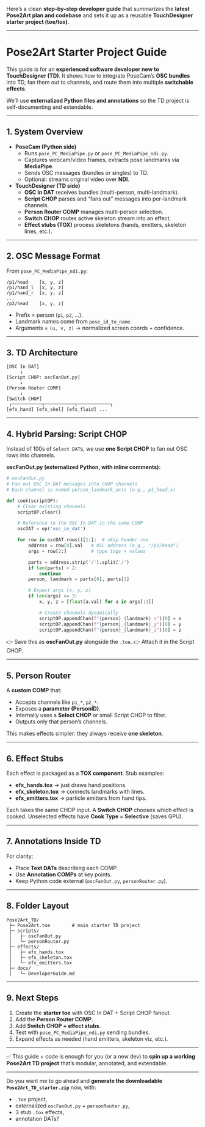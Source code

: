 Here’s a clean **step-by-step developer guide** that summarizes the **latest Pose2Art plan and codebase** and sets it up as a reusable **TouchDesigner starter project (toe/tox)**.

------

# Pose2Art Starter Project Guide

This guide is for an **experienced software developer new to TouchDesigner (TD)**.
 It shows how to integrate PoseCam’s **OSC bundles** into TD, fan them out to channels, and route them into multiple **switchable effects**.

We’ll use **externalized Python files and annotations** so the TD project is self-documenting and extendable.

------

## 1. System Overview

- **PoseCam (Python side)**
  - Runs `pose_PC_MediaPipe.py` or `pose_PC_MediaPipe_ndi.py`.
  - Captures webcam/video frames, extracts pose landmarks via **MediaPipe**.
  - Sends OSC messages (bundles or singles) to TD.
  - Optional: streams original video over **NDI**.
- **TouchDesigner (TD side)**
  - **OSC In DAT** receives bundles (multi-person, multi-landmark).
  - **Script CHOP** parses and “fans out” messages into per-landmark channels.
  - **Person Router COMP** manages multi-person selection.
  - **Switch CHOP** routes active skeleton stream into an effect.
  - **Effect stubs (TOX)** process skeletons (hands, emitters, skeleton lines, etc.).

------

## 2. OSC Message Format

From `pose_PC_MediaPipe_ndi.py`:

```text
/p1/head    [x, y, z]
/p1/hand_l  [x, y, z]
/p1/hand_r  [x, y, z]
...
/p2/head    [x, y, z]
```

- Prefix = person (`p1`, `p2`, …).
- Landmark names come from `pose_id_to_name`.
- Arguments = `(u, v, z)` → normalized screen coords + confidence.

------

## 3. TD Architecture

```
[OSC In DAT]
     ↓
[Script CHOP: oscFanOut.py]
     ↓
[Person Router COMP]
     ↓
[Switch CHOP]
 ┌───────────┬───────────┬────────────┐
[efx_hand] [efx_skel] [efx_fluid] ...
```

------

## 4. Hybrid Parsing: Script CHOP

Instead of 100s of `Select DAT`s, we use **one Script CHOP** to fan out OSC rows into channels.

**oscFanOut.py (externalized Python, with inline comments):**

```python
# oscFanOut.py
# Fan out OSC In DAT messages into CHOP channels
# Each channel is named person_landmark_axis (e.g., p1_head_x)

def cook(scriptOP):
    # Clear existing channels
    scriptOP.clear()

    # Reference to the OSC In DAT in the same COMP
    oscDAT = op('osc_in_dat')

    for row in oscDAT.rows()[1:]:  # skip header row
        address = row[0].val   # OSC address (e.g., "/p1/head")
        args = row[2:]         # type tags + values

        parts = address.strip('/').split('/')
        if len(parts) < 2: 
            continue
        person, landmark = parts[0], parts[1]

        # Expect args [x, y, z]
        if len(args) >= 3:
            x, y, z = [float(a.val) for a in args[:3]]

            # Create channels dynamically
            scriptOP.appendChan(f"{person}_{landmark}_x")[0] = x
            scriptOP.appendChan(f"{person}_{landmark}_y")[0] = y
            scriptOP.appendChan(f"{person}_{landmark}_z")[0] = z
```

👉 Save this as **oscFanOut.py** alongside the `.toe`.
 👉 Attach it in the Script CHOP.

------

## 5. Person Router

A **custom COMP** that:

- Accepts channels like `p1_*`, `p2_*`.
- Exposes a **parameter (PersonID)**.
- Internally uses a **Select CHOP** or small Script CHOP to filter.
- Outputs only that person’s channels.

This makes effects simpler: they always receive **one skeleton**.

------

## 6. Effect Stubs

Each effect is packaged as a **TOX component**.
 Stub examples:

- **efx_hands.tox** → just draws hand positions.
- **efx_skeleton.tox** → connects landmarks with lines.
- **efx_emitters.tox** → particle emitters from hand tips.

Each takes the same CHOP input.
 A **Switch CHOP** chooses which effect is cooked.
 Unselected effects have **Cook Type = Selective** (saves GPU).

------

## 7. Annotations Inside TD

For clarity:

- Place **Text DATs** describing each COMP.
- Use **Annotation COMPs** at key points.
- Keep Python code external (`oscFanOut.py`, `personRouter.py`).

------

## 8. Folder Layout

```
Pose2Art_TD/
 ├─ Pose2Art.toe        # main starter TD project
 ├─ scripts/
 │   ├─ oscFanOut.py
 │   └─ personRouter.py
 ├─ effects/
 │   ├─ efx_hands.tox
 │   ├─ efx_skeleton.tox
 │   └─ efx_emitters.tox
 ├─ docs/
 │   └─ DeveloperGuide.md
```

------

## 9. Next Steps

1. Create the **starter toe** with OSC In DAT + Script CHOP fanout.
2. Add the **Person Router COMP**.
3. Add **Switch CHOP + effect stubs**.
4. Test with `pose_PC_MediaPipe_ndi.py` sending bundles.
5. Expand effects as needed (hand emitters, skeleton viz, etc.).

------

✅ This guide + code is enough for you (or a new dev) to **spin up a working Pose2Art TD project** that’s modular, annotated, and extendable.

------

Do you want me to go ahead and **generate the downloadable `Pose2Art_TD_starter.zip`** now, with:

- `.toe` project,
- externalized `oscFanOut.py` + `personRouter.py`,
- 3 stub `.tox` effects,
- annotation DATs?